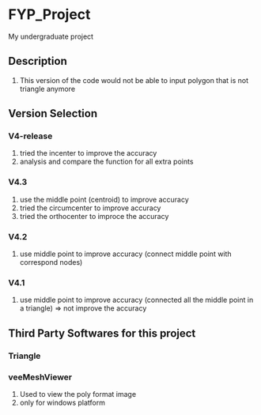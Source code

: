 # FYP_Project
My undergraduate project

## Description
1. This version of the code would not be able to input polygon that is not triangle anymore

## Version Selection
### V4-release
1. tried the incenter to improve the accuracy
2. analysis and compare the function for all extra points

### V4.3
1. use the middle point (centroid) to improve accuracy
2. tried the circumcenter to improve accuracy 
3. tried the orthocenter to improce the accuracy

### V4.2
1. use middle point to improve accuracy (connect middle point with correspond nodes)

### V4.1
1. use middle point to improve accuracy (connected all the middle point in a triangle) => not improve the accuracy


## Third Party Softwares for this project

### Triangle



### veeMeshViewer

1. Used to view the poly format image
2. only for windows platform

